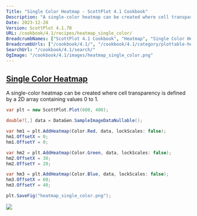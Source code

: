 ```yaml
---
Title: "Single Color Heatmap - ScottPlot 4.1 Cookbook"
Description: "A single-color heatmap can be created where cell transparency is defined by a 2D array containing values 0 to 1."
Date: 2023-12-28
Version: ScottPlot 4.1.70
URL: /cookbook/4.1/recipes/heatmap_single_color/
BreadcrumbNames: ["ScottPlot 4.1 Cookbook", "Heatmap", "Single Color Heatmap"]
BreadcrumbUrls: ["/cookbook/4.1/", "/cookbook/4.1/category/plottable-heatmap", "/cookbook/4.1/recipes/heatmap_single_color/"]
SearchUrl: "/cookbook/4.1/search/"
OgImage: "/cookbook/4.1/images/heatmap_single_color.png"
---
```


<h2><a id='single-color-heatmap' href='/cookbook/4.1/recipes/heatmap_single_color/'>Single Color Heatmap</a></h2>

A single-color heatmap can be created where cell transparency is defined by a 2D array containing values 0 to 1.

```cs
var plt = new ScottPlot.Plot(600, 400);

double?[,] data = DataGen.SampleImageDataNullable();

var hm1 = plt.AddHeatmap(Color.Red, data, lockScales: false);
hm1.OffsetX = 0;
hm1.OffsetY = 0;

var hm2 = plt.AddHeatmap(Color.Green, data, lockScales: false);
hm2.OffsetX = 30;
hm2.OffsetY = 20;

var hm3 = plt.AddHeatmap(Color.Blue, data, lockScales: false);
hm3.OffsetX = 60;
hm3.OffsetY = 40;

plt.SaveFig("heatmap_single_color.png");
```

<img src='../../images/heatmap_single_color.png' class='d-block mx-auto my-5' />


